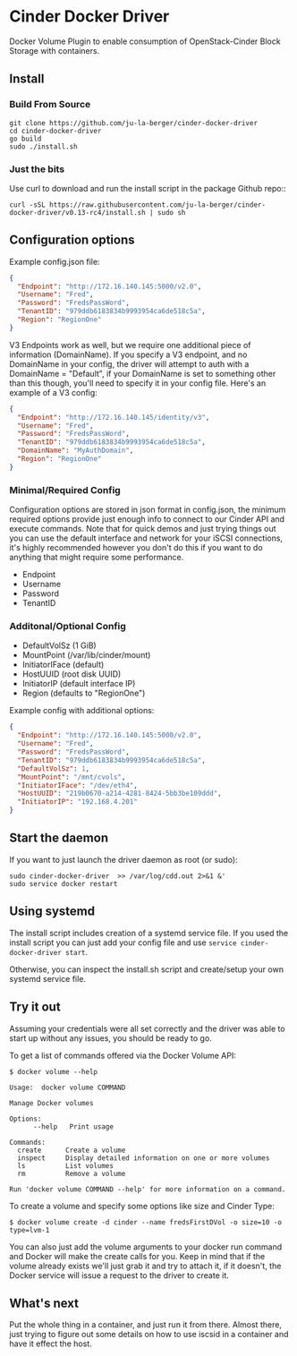 # Cinder Docker Driver


Docker Volume Plugin to enable consumption of OpenStack-Cinder Block Storage
with containers.

## Install

### Build From Source
```shell
git clone https://github.com/ju-la-berger/cinder-docker-driver
cd cinder-docker-driver
go build
sudo ./install.sh
```

### Just the bits
Use curl to download and run the install script in the package Github repo::

```shell
curl -sSL https://raw.githubusercontent.com/ju-la-berger/cinder-docker-driver/v0.13-rc4/install.sh | sudo sh
```
## Configuration options
Example config.json file:

```json
{
  "Endpoint": "http://172.16.140.145:5000/v2.0",
  "Username": "Fred",
  "Password": "FredsPassWord",
  "TenantID": "979ddb6183834b9993954ca6de518c5a",
  "Region": "RegionOne"
}
```
V3 Endpoints work as well, but we require one additional piece of information
(DomainName).  If you specify a V3 endpoint, and no DomainName in your config,
the driver will attempt to auth with a DomainName = "Default", if your
DomainName is set to something other than this though, you'll need to specify
it in your config file.  Here's an example of a V3 config:

```json
{
  "Endpoint": "http://172.16.140.145/identity/v3",
  "Username": "Fred",
  "Password": "FredsPassWord",
  "TenantID": "979ddb6183834b9993954ca6de518c5a",
  "DomainName": "MyAuthDomain",
  "Region": "RegionOne"
}
```

### Minimal/Required Config
Configuration options are stored in json format in config.json, the minimum required options provide just enough info to connect to our Cinder API and execute commands.  Note that for quick demos and just trying things out you can use the default interface and network for your iSCSI connections, it's highly recommended however you don't do this if you want to do anything that might require some performance.

- Endpoint
- Username
- Password
- TenantID

### Additonal/Optional Config

- DefaultVolSz (1 GiB)
- MountPoint (/var/lib/cinder/mount)
- InitiatorIFace (default)
- HostUUID (root disk UUID)
- InitiatorIP (default interface IP)
- Region (defaults to "RegionOne")

Example config with additional options:

```json
{
  "Endpoint": "http://172.16.140.145:5000/v2.0",
  "Username": "Fred",
  "Password": "FredsPassWord",
  "TenantID": "979ddb6183834b9993954ca6de518c5a",
  "DefaultVolSz": 1,
  "MountPoint": "/mnt/cvols",
  "InitiatorIFace": "/dev/eth4",
  "HostUUID": "219b0670-a214-4281-8424-5bb3be109ddd",
  "InitiatorIP": "192.168.4.201"
}
```
## Start the daemon
If you want to just launch the driver daemon as root (or sudo):

```shell
sudo cinder-docker-driver  >> /var/log/cdd.out 2>&1 &'
sudo service docker restart
```

## Using systemd
The install script includes creation of a systemd service file.
If you used the install script you can just add your config file
and use ```service cinder-docker-driver start```.

Otherwise, you can inspect the install.sh script and create/setup
your own systemd service file.

## Try it out
Assuming your credentials were all set correctly and the driver was able to start up without any issues, you should be ready to go.

To get a list of commands offered via the Docker Volume API:

```console
$ docker volume --help

Usage: 	docker volume COMMAND

Manage Docker volumes

Options:
      --help   Print usage

Commands:
  create      Create a volume
  inspect     Display detailed information on one or more volumes
  ls          List volumes
  rm          Remove a volume

Run 'docker volume COMMAND --help' for more information on a command.
```

To create a volume and specify some options like size and Cinder Type:

```console
$ docker volume create -d cinder --name fredsFirstDVol -o size=10 -o type=lvm-1
```

You can also just add the volume arguments to your docker run command and Docker will make the create calls for you.  Keep in mind that if the volume already exists we'll just grab it and try to attach it, if it doesn't, the Docker service will issue a request to the driver to create it.

## What's next
Put the whole thing in a container, and just run it from there.  Almost there,
just trying to figure out some details on how to use iscsid in a container and
have it effect the host.
